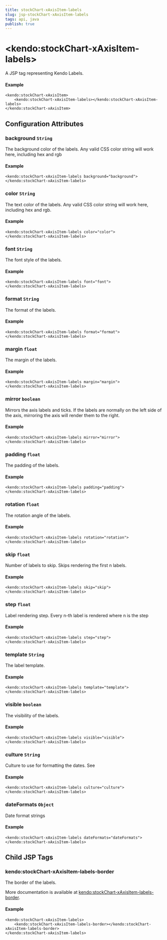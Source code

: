 ```yaml
---
title: stockChart-xAxisItem-labels
slug: jsp-stockChart-xAxisItem-labels
tags: api, java
publish: true
---
```


# \<kendo:stockChart-xAxisItem-labels\>
A JSP tag representing Kendo Labels.

#### Example
    <kendo:stockChart-xAxisItem>
        <kendo:stockChart-xAxisItem-labels></kendo:stockChart-xAxisItem-labels>
    </kendo:stockChart-xAxisItem>


## Configuration Attributes


### background `String`

The background color of the labels. Any valid CSS color string will work here, including
hex and rgb

#### Example
    <kendo:stockChart-xAxisItem-labels background="background">
    </kendo:stockChart-xAxisItem-labels>



### color `String`

The text color of the labels. Any valid CSS color string will work here, including hex and rgb.

#### Example
    <kendo:stockChart-xAxisItem-labels color="color">
    </kendo:stockChart-xAxisItem-labels>



### font `String`

The font style of the labels.

#### Example
    <kendo:stockChart-xAxisItem-labels font="font">
    </kendo:stockChart-xAxisItem-labels>



### format `String`

The format of the labels.

#### Example
    <kendo:stockChart-xAxisItem-labels format="format">
    </kendo:stockChart-xAxisItem-labels>



### margin `float`

The margin of the labels.

#### Example
    <kendo:stockChart-xAxisItem-labels margin="margin">
    </kendo:stockChart-xAxisItem-labels>



### mirror `boolean`

Mirrors the axis labels and ticks.
If the labels are normally on the left side of the axis,
mirroring the axis will render them to the right.

#### Example
    <kendo:stockChart-xAxisItem-labels mirror="mirror">
    </kendo:stockChart-xAxisItem-labels>



### padding `float`

The padding of the labels.

#### Example
    <kendo:stockChart-xAxisItem-labels padding="padding">
    </kendo:stockChart-xAxisItem-labels>



### rotation `float`

The rotation angle of the labels.

#### Example
    <kendo:stockChart-xAxisItem-labels rotation="rotation">
    </kendo:stockChart-xAxisItem-labels>



### skip `float`

Number of labels to skip.
Skips rendering the first n labels.

#### Example
    <kendo:stockChart-xAxisItem-labels skip="skip">
    </kendo:stockChart-xAxisItem-labels>



### step `float`

Label rendering step.
Every n-th label is rendered where n is the step

#### Example
    <kendo:stockChart-xAxisItem-labels step="step">
    </kendo:stockChart-xAxisItem-labels>



### template `String`

The label template.

#### Example
    <kendo:stockChart-xAxisItem-labels template="template">
    </kendo:stockChart-xAxisItem-labels>



### visible `boolean`

The visibility of the labels.

#### Example
    <kendo:stockChart-xAxisItem-labels visible="visible">
    </kendo:stockChart-xAxisItem-labels>



### culture `String`

Culture to use for formatting the dates. See

#### Example
    <kendo:stockChart-xAxisItem-labels culture="culture">
    </kendo:stockChart-xAxisItem-labels>



### dateFormats `Object`

Date format strings

#### Example
    <kendo:stockChart-xAxisItem-labels dateFormats="dateFormats">
    </kendo:stockChart-xAxisItem-labels>



## Child JSP Tags

### kendo:stockChart-xAxisItem-labels-border

The border of the labels.

More documentation is available at [kendo:stockChart-xAxisItem-labels-border](/api/wrappers/jsp/stockchart/xaxisitem-labels-border).

#### Example

    <kendo:stockChart-xAxisItem-labels>
        <kendo:stockChart-xAxisItem-labels-border></kendo:stockChart-xAxisItem-labels-border>
    </kendo:stockChart-xAxisItem-labels>
 
